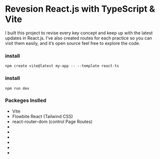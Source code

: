 # Revesion React.js with TypeScript & Vite
I built this project to revise every key concept and keep up with the latest updates in React.js.
    I’ve also created routes for each practice so you can visit them easily, and it’s open source
    feel free to explore the code.

### install 
`
npm create vite@latest my-app -- --template react-ts
`

### install 
`
npm run dev
`


### Packeges Inslled
- Vite
- Flowbite React (Tailwind CSS) 
- react-router-dom (control Page Routes)
- 
- 
- 
- 
- 
- 